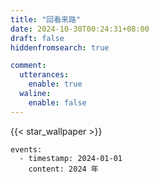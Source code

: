 ```yaml
---
title: "回看来路"
date: 2024-10-30T00:24:31+08:00
draft: false
hiddenfromsearch: true

comment:
  utterances:
    enable: true
  waline:
    enable: false
---
```


{{< star_wallpaper >}}

```timeline {animation=true reverse=true}
events:
  - timestamp: 2024-01-01
    content: 2024 年 
```